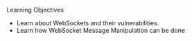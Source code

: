 Learning Objectives
- Learn about WebSockets and their vulnerabilities.
- Learn how WebSocket Message Manipulation can be done


